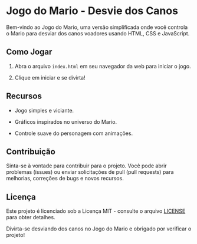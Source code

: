 # Jogo do Mario - Desvie dos Canos

Bem-vindo ao Jogo do Mario, uma versão simplificada onde você controla o Mario para desviar dos canos voadores usando HTML, CSS e JavaScript.


## Como Jogar

1. Abra o arquivo `index.html` em seu navegador da web para iniciar o jogo.

2. Clique em iniciar e se divirta!

## Recursos

- Jogo simples e viciante.

- Gráficos inspirados no universo do Mario.

- Controle suave do personagem com animações.

## Contribuição

Sinta-se à vontade para contribuir para o projeto. Você pode abrir problemas (issues) ou enviar solicitações de pull (pull requests) para melhorias, correções de bugs e novos recursos.

## Licença

Este projeto é licenciado sob a Licença MIT - consulte o arquivo [LICENSE](LICENSE) para obter detalhes.

Divirta-se desviando dos canos no Jogo do Mario e obrigado por verificar o projeto!

